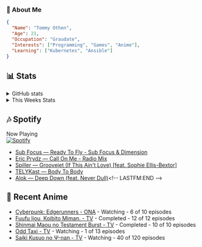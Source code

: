 ### 👋 About Me
```json
{
  "Name": "Tommy Othen",
  "Age": 21,
  "Occupation": "Graudate",
  "Interests": ["Programming", "Games", "Anime"],
  "Learning": ["Kubernetes", "Ansible"]
}
```

## 📊 Stats
<details>
  <summary>GitHub stats</summary>
  <a href="https://github.com/anuraghazra/github-readme-stats">
    <img src="https://github-readme-stats.vercel.app/api?username=tommyothen&show_icons=true&count_private=true&hide=prs,issues">
  </a>
</details>

<details>
  <summary>This Weeks Stats</summary>
  <a href="https://github.com/anuraghazra/github-readme-stats">
    <img src="https://github-readme-stats.vercel.app/api/wakatime?username=tommyothen&cache_seconds=1800&custom_title=Top%20Languages">
  </a>
</details>

## 🎶 Spotify
Now Playing\
[![Spotify](https://novatorem-dasushiasian.vercel.app/api/spotify)](https://open.spotify.com/user/g90805640970)
<!-- LASTFM:START -->
* [Sub Focus — Ready To Fly - Sub Focus &amp; Dimension](https://www.last.fm/music/Sub+Focus/_/Ready+To+Fly+-+Sub+Focus+&amp;+Dimension)
* [Eric Prydz — Call On Me - Radio Mix](https://www.last.fm/music/Eric+Prydz/_/Call+On+Me+-+Radio+Mix)
* [Spiller — Groovejet &lpar;If This Ain&#39;t Love&rpar; [feat. Sophie Ellis-Bextor]](https://www.last.fm/music/Spiller/_/Groovejet+&lpar;If+This+Ain%27t+Love&rpar;+%5Bfeat.+Sophie+Ellis-Bextor%5D)
* [TELYKast — Body To Body](https://www.last.fm/music/TELYKast/_/Body+To+Body)
* [Alok — Deep Down &lpar;feat. Never Dull&rpar;](https://www.last.fm/music/Alok/_/Deep+Down+&lpar;feat.+Never+Dull&rpar;)<!-- LASTFM:END -->

## 🗻 Recent Anime
<!-- ANIME-LIST:START -->
* [Cyberpunk: Edgerunners - ONA](https://myanimelist.net/anime/42310/Cyberpunk__Edgerunners) - Watching - 6 of 10 episodes
* [Fuufu Ijou, Koibito Miman. - TV](https://myanimelist.net/anime/50425/Fuufu_Ijou_Koibito_Miman) - Completed - 12 of 12 episodes
* [Shinmai Maou no Testament Burst - TV](https://myanimelist.net/anime/30363/Shinmai_Maou_no_Testament_Burst) - Completed - 10 of 10 episodes
* [Odd Taxi - TV](https://myanimelist.net/anime/46102/Odd_Taxi) - Watching - 1 of 13 episodes
* [Saiki Kusuo no Ψ-nan - TV](https://myanimelist.net/anime/33255/Saiki_Kusuo_no_Ψ-nan) - Watching - 40 of 120 episodes<!-- ANIME-LIST:END -->
